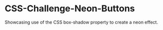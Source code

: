 # CSS-Challenge-Neon-Buttons
Showcasing use of the CSS box-shadow property to create a neon effect. 
